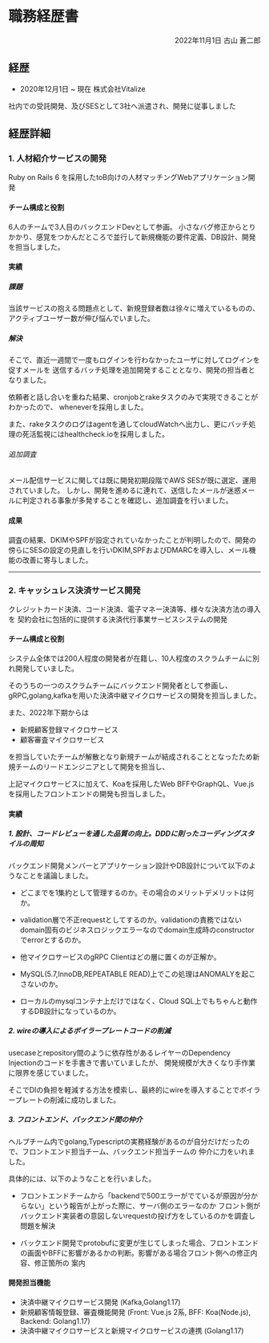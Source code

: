 # 職務経歴書
<div style="text-align: right;">
2022年11月1日
古山 蒼二郎
</div>

## 経歴

- 2020年12月1日 ~ 現在 株式会社Vitalize

社内での受託開発、及びSESとして3社へ派遣され、開発に従事しました

## 経歴詳細

### 1. 人材紹介サービスの開発
Ruby on Rails 6 を採用したtoB向けの人材マッチングWebアプリケーション開発

#### チーム構成と役割
6人のチームで3人目のバックエンドDevとして参画。
小さなバグ修正からとりかかり、感覚をつかんだところで並行して新規機能の要件定義、DB設計、開発を担当しました。

#### 実績

##### 課題
当該サービスの抱える問題点として、新規登録者数は徐々に増えているものの、アクティブユーザー数が伸び悩んでいました。

##### 解決
そこで、直近一週間で一度もログインを行わなかったユーザに対してログインを促すメールを
送信するバッチ処理を追加開発することとなり、開発の担当者となりました。

依頼者と話し合いを重ねた結果、cronjobとrakeタスクのみで実現できることがわかったので、
wheneverを採用しました。

また、rakeタスクのログはagentを通してcloudWatchへ出力し、更にバッチ処理の死活監視にはhealthcheck.ioを採用しました。

###### 追加調査
メール配信サービスに関しては既に開発初期段階でAWS SESが既に選定、運用されていました。
しかし、開発を進めるに連れて、送信したメールが迷惑メールに判定される事象が多発することを確認し、追加調査を行いました。

#### 成果
調査の結果、DKIMやSPFが設定されていなかったことが判明したので、開発の傍らにSESの設定の見直しを行いDKIM,SPFおよびDMARCを導入し、メール機能の改善に寄与しました。

-----------------

### 2. キャッシュレス決済サービス開発
クレジットカード決済、コード決済、電子マネー決済等、様々な決済方法の導入を
契約会社に包括的に提供する決済代行事業サービスシステムの開発

#### チーム構成と役割
システム全体では200人程度の開発者が在籍し、10人程度のスクラムチームに別れ開発していました。

そのうちの一つのスクラムチームにバックエンド開発者として参画し、
gRPC,golang,kafkaを用いた決済中継マイクロサービスの開発を担当しました。

また、2022年下期からは
- 新規顧客登録マイクロサービス
- 顧客審査マイクロサービス

を担当していたチームが解散となり新規チームが結成されることとなったため新規チームのリードエンジニアとして開発を担当し、

上記マイクロサービスに加えて、Koaを採用したWeb BFFやGraphQL、Vue.jsを採用したフロントエンドの開発も担当しました。

#### 実績
##### 1. 設計、コードレビューを通した品質の向上。DDDに則ったコーディングスタイルの周知
バックエンド開発メンバーとアプリケーション設計やDB設計について以下のようなことを議論しました。

- どこまでを1集約として管理するのか。その場合のメリットデメリットは何か。
- validation層で不正requestとしてするのか。validationの責務ではないdomain固有のビジネスロジックエラーなのでdomain生成時のconstructorでerrorとするのか。
- 他マイクロサービスのgRPC Clientはどの層に置くのが正解か。

- MySQL(5.7,InnoDB,REPEATABLE READ)上でこの処理はANOMALYを起こさないのか。
- ローカルのmysqlコンテナ上だけではなく、Cloud SQL上でもちゃんと動作するDB設計になっているのか。

##### 2. wireの導入によるボイラープレートコードの削減
usecaseとrepository間のように依存性があるレイヤーのDependency Injectionのコードを手書きで書いていましたが、
開発規模が大きくなり手作業に限界を感じていました。

そこでDIの負担を軽減する方法を模索し、最終的にwireを導入することでボイラープレートの削減に成功しました。

##### 3. フロントエンド、バックエンド間の仲介
ヘルプチーム内でgolang,Typescriptの実務経験があるのが自分だけだったので、フロントエンド担当チーム、バックエンド担当チームの
仲介に力をいれました。

具体的には、以下のようなことを行いました。

- フロントエンドチームから「backendで500エラーがでているが原因が分からない」という報告が上がった際に、サーバ側のエラーなのか
フロント側がバックエンド実装者の意図しないrequestの投げ方をしているのかを調査し問題を解決

- バックエンド開発でprotobufに変更が生じてしまった場合、フロントエンドの画面やBFFに影響があるかの判断。影響がある場合フロント側への修正内容、修正箇所の
案内

#### 開発担当機能
- 決済中継マイクロサービス開発 (Kafka,Golang1.17)
- 新規顧客情報登録、審査機能開発 (Front: Vue.js 2系, BFF: Koa(Node.js), Backend: Golang1.17)
- 決済中継マイクロサービスと新規マイクロサービスの連携 (Golang1.17)
